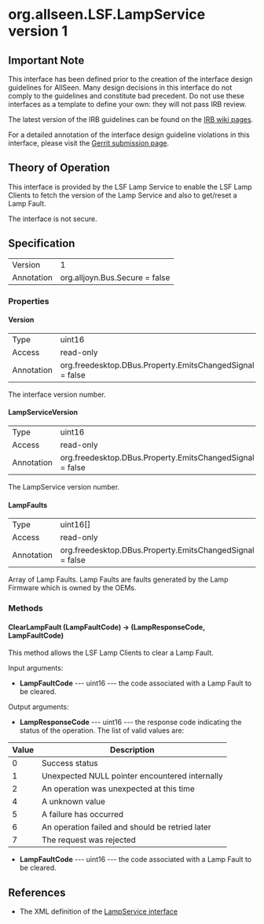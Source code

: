# org.allseen.LSF.LampService version 1

## Important Note
This interface has been defined prior to the creation of the interface design guidelines for AllSeen.
Many design decisions in this interface do not comply to the guidelines and constitute bad precedent.
Do not use these interfaces as a template to define your own: they will not pass IRB review.

The latest version of the IRB guidelines can be found on the
[IRB wiki pages](https://wiki.allseenalliance.org/interfacereviewboard).

For a detailed annotation of the interface design guideline violations in this interface, please
visit the [Gerrit submission page](https://git.allseenalliance.org/gerrit/#/c/5877/).

## Theory of Operation
This interface is provided by the LSF Lamp Service to enable the LSF Lamp
Clients to fetch the version of the Lamp Service and also to get/reset a
Lamp Fault.

The interface is not secure.

## Specification

|              |       				|
|--------------|--------------------------------|
| Version      | 1     				|
| Annotation   | org.alljoyn.Bus.Secure = false |

### Properties

#### Version

|            |                                                          |
|------------|----------------------------------------------------------|
| Type       | uint16                                                   |
| Access     | read-only                                                |
| Annotation | org.freedesktop.DBus.Property.EmitsChangedSignal = false	|

The interface version number.

#### LampServiceVersion

|            |                                                          |
|------------|----------------------------------------------------------|
| Type       | uint16                                                   |
| Access     | read-only                                                |
| Annotation | org.freedesktop.DBus.Property.EmitsChangedSignal = false	|

The LampService version number.

#### LampFaults

|            |                                                          |
|------------|----------------------------------------------------------|
| Type       | uint16[]                                                 |
| Access     | read-only                                                |
| Annotation | org.freedesktop.DBus.Property.EmitsChangedSignal = false	|

Array of Lamp Faults. Lamp Faults are faults generated by the Lamp Firmware which is owned by the OEMs.

### Methods

#### ClearLampFault (LampFaultCode) -> (LampResponseCode, LampFaultCode)

This method allows the LSF Lamp Clients to clear a Lamp Fault. 

Input arguments: 

  * **LampFaultCode** --- uint16 --- the code associated with a Lamp Fault to be cleared.

Output arguments:

  * **LampResponseCode** --- uint16 --- the response code indicating the status of the operation. The list of valid
    values are:

| Value | Description                                                       		|
|-------|-------------------------------------------------------------------------------|
| 0     | Success status                                                   		|
| 1     | Unexpected NULL pointer encountered internally                                |
| 2     | An operation was unexpected at this time                          		|
| 4     | A unknown value                                                   		|
| 5     | A failure has occurred                                            		|
| 6     | An operation failed and should be retried later                   		|
| 7     | The request was rejected                                          		|

  * **LampFaultCode** --- uint16 --- the code associated with a Lamp Fault to be cleared.

## References

  * The XML definition of the [LampService interface](LampService-v1.xml)


